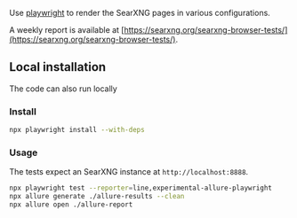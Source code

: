 Use [playwright](https://github.com/microsoft/playwright) to render the SearXNG pages in various configurations.

A weekly report is available at [https://searxng.org/searxng-browser-tests/](https://searxng.org/searxng-browser-tests/).

## Local installation

The code can also run locally

### Install

```sh
npx playwright install --with-deps
```

### Usage

The tests expect an SearXNG instance at `http://localhost:8888`.

```sh
npx playwright test --reporter=line,experimental-allure-playwright
npx allure generate ./allure-results --clean
npx allure open ./allure-report
```
